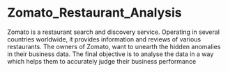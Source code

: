 # Zomato_Restaurant_Analysis
Zomato is a restaurant search and discovery service. Operating in several countries worldwide, it
provides information and reviews of various restaurants. The owners of Zomato, want to unearth
the hidden anomalies in their business data. The final objective is to analyse the data in a way which
helps them to accurately judge their business performance
